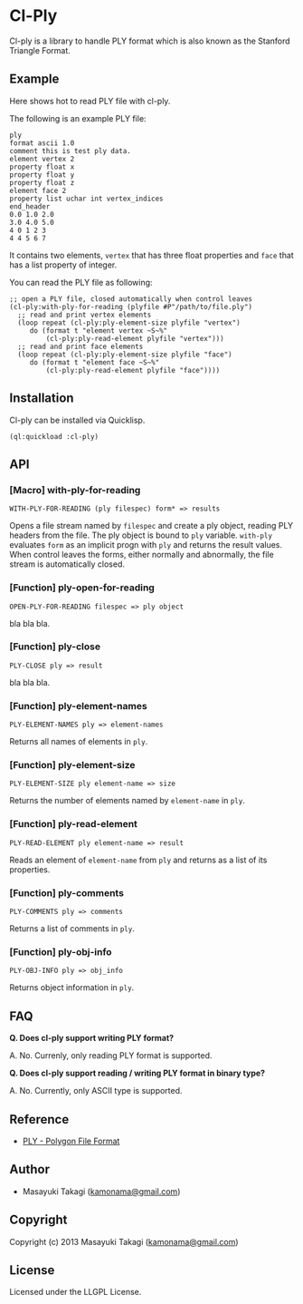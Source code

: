 # Cl-Ply

Cl-ply is a library to handle PLY format which is also known as the Stanford Triangle Format.

## Example

Here shows hot to read PLY file with cl-ply.

The following is an example PLY file:

    ply
    format ascii 1.0
    comment this is test ply data.
    element vertex 2
    property float x
    property float y
    property float z
    element face 2
    property list uchar int vertex_indices
    end_header
    0.0 1.0 2.0
    3.0 4.0 5.0
    4 0 1 2 3
    4 4 5 6 7

It contains two elements, `vertex` that has three float properties and `face` that has a list property of integer.

You can read the PLY file as following:

    ;; open a PLY file, closed automatically when control leaves
    (cl-ply:with-ply-for-reading (plyfile #P"/path/to/file.ply")
      ;; read and print vertex elements
      (loop repeat (cl-ply:ply-element-size plyfile "vertex")
         do (format t "element vertex ~S~%"
             (cl-ply:ply-read-element plyfile "vertex")))
      ;; read and print face elements
      (loop repeat (cl-ply:ply-element-size plyfile "face")
         do (format t "element face ~S~%"
             (cl-ply:ply-read-element plyfile "face"))))

## Installation

Cl-ply can be installed via Quicklisp.

    (ql:quickload :cl-ply)

## API

### [Macro] with-ply-for-reading

    WITH-PLY-FOR-READING (ply filespec) form* => results

Opens a file stream named by `filespec` and create a ply object, reading PLY headers from the file. The ply object is bound to `ply` variable. `with-ply` evaluates `form` as an implicit progn with `ply` and returns the result values. When control leaves the forms, either normally and abnormally, the file stream is automatically closed.

### [Function] ply-open-for-reading

    OPEN-PLY-FOR-READING filespec => ply object

bla bla bla.

### [Function] ply-close

    PLY-CLOSE ply => result

bla bla bla.

### [Function] ply-element-names

    PLY-ELEMENT-NAMES ply => element-names

Returns all names of elements in `ply`.

### [Function] ply-element-size

    PLY-ELEMENT-SIZE ply element-name => size

Returns the number of elements named by `element-name` in `ply`.

### [Function] ply-read-element

    PLY-READ-ELEMENT ply element-name => result

Reads an element of `element-name` from `ply` and returns as a list of its properties.

### [Function] ply-comments

    PLY-COMMENTS ply => comments

Returns a list of comments in `ply`.

### [Function] ply-obj-info

    PLY-OBJ-INFO ply => obj_info

Returns object information in `ply`.

## FAQ

**Q. Does cl-ply support writing PLY format?**

A. No. Currenly, only reading PLY format is supported.

**Q. Does cl-ply support reading / writing PLY format in binary type?**

A. No. Currently, only ASCII type is supported.

## Reference

* [PLY - Polygon File Format](http://paulbourke.net/dataformats/ply/)

## Author

* Masayuki Takagi (kamonama@gmail.com)

## Copyright

Copyright (c) 2013 Masayuki Takagi (kamonama@gmail.com)

## License

Licensed under the LLGPL License.
